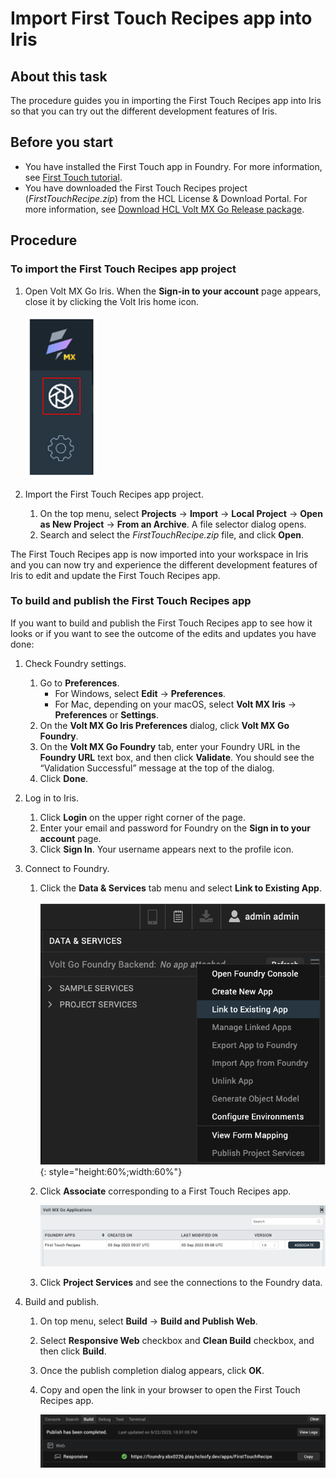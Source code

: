 # Import First Touch Recipes app into Iris

## About this task

The procedure guides you in importing the First Touch Recipes app into Iris so that you can try out the different development features of Iris. 

## Before you start

- You have installed the First Touch app in Foundry. For more information, see [First Touch tutorial](../tutorials/firsttouch.md).  
- You have downloaded the First Touch Recipes project (*FirstTouchRecipe.zip*) from the HCL License & Download Portal. For more information, see [Download HCL Volt MX Go Release package](../tutorials/portaldownload.md).

## Procedure

### To import the First Touch Recipes app project

1. Open Volt MX Go Iris. When the **Sign-in to your account** page appears, close it by clicking the Volt Iris home icon.

    ![Volt MX Go Iris icon](../assets/images/irisicon.png)

2.	Import the First Touch Recipes app project.
    1. On the top menu, select **Projects** &rarr; **Import** &rarr; **Local Project** &rarr; **Open as New Project** &rarr; **From an Archive**. A file selector dialog opens.
    2. Search and select the *FirstTouchRecipe.zip* file, and click **Open**. 

The First Touch Recipes app is now imported into your workspace in Iris and you can now try and experience the different development features of Iris to edit and update the First Touch Recipes app. 

### To build and publish the First Touch Recipes app

If you want to build and publish the First Touch Recipes app to see how it looks or if you want to see the outcome of the edits and updates you have done:

1. Check Foundry settings.
    1. Go to **Preferences**.
        - For Windows, select **Edit** &rarr; **Preferences**. 
        - For Mac, depending on your macOS, select **Volt MX Iris** &rarr; **Preferences** or **Settings**.
    2. On the **Volt MX Go Iris Preferences** dialog, click **Volt MX Go Foundry**.
    3. On the **Volt MX Go Foundry** tab, enter your Foundry URL in the **Foundry URL** text box, and then click **Validate**. You should see the “Validation Successful” message at the top of the dialog.
    4. Click **Done**.

2.	Log in to Iris.

    1. Click **Login** on the upper right corner of the page.
    2. Enter your email and password for Foundry on the **Sign in to your account** page.
    3. Click **Sign In**. Your username appears next to the profile icon. 

3.	Connect to Foundry.

    1. Click the **Data & Services** tab menu and select **Link to Existing App**.

        ![Link to Existing App](../assets/images/linktoapp.png){: style="height:60%;width:60%"}

    2. Click **Associate** corresponding to a First Touch Recipes app.

        ![Associate App](../assets/images/associateapp.png)

    3. Click **Project Services** and see the connections to the Foundry data.

4.	Build and publish.

    1. On top menu, select **Build** → **Build and Publish Web**.
    2. Select **Responsive Web** checkbox and **Clean Build** checkbox, and then click **Build**.
    3. Once the publish completion dialog appears, click **OK**.
    4. Copy and open the link in your browser to open the First Touch Recipes app.   

        ![App link](../assets/images/publishFT.png)
    




